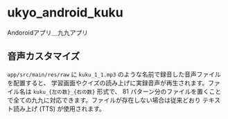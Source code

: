 # ukyo_android_kuku
Andoroidアプリ＿九九アプリ

## 音声カスタマイズ
`app/src/main/res/raw` に `kuku_1_1.mp3` のような名前で録音した音声ファイルを配置すると、
学習画面やクイズの読み上げに実録音声が再生されます。ファイル名は `kuku_{左の数}_{右の数}` 形式で、
81 パターン分のファイルを置くことで全ての九九に対応できます。ファイルが存在しない場合は従来どおり
テキスト読み上げ (TTS) が使用されます。